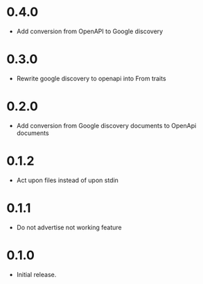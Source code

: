 # 0.4.0
* Add conversion from OpenAPI to Google discovery

# 0.3.0
* Rewrite google discovery to openapi into From traits

# 0.2.0
* Add conversion from Google discovery documents to OpenApi documents

# 0.1.2
* Act upon files instead of upon stdin

# 0.1.1
* Do not advertise not working feature

# 0.1.0
* Initial release.
